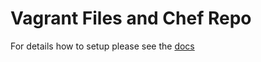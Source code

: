 Vagrant Files and Chef Repo
===========================

For details how to setup please see the [docs](docs/setup.md)